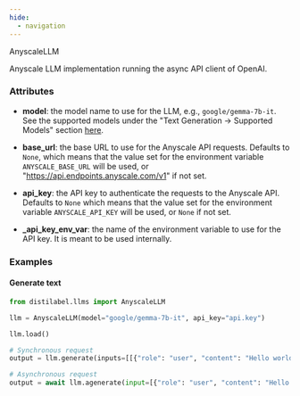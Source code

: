 ```yaml
---
hide:
  - navigation
---
```

AnyscaleLLM


Anyscale LLM implementation running the async API client of OpenAI.







### Attributes

- **model**: the model name to use for the LLM, e.g., `google/gemma-7b-it`. See the  supported models under the "Text Generation -> Supported Models" section  [here](https://docs.endpoints.anyscale.com/).

- **base_url**: the base URL to use for the Anyscale API requests. Defaults to `None`, which  means that the value set for the environment variable `ANYSCALE_BASE_URL` will be used, or  "https://api.endpoints.anyscale.com/v1" if not set.

- **api_key**: the API key to authenticate the requests to the Anyscale API. Defaults to `None` which  means that the value set for the environment variable `ANYSCALE_API_KEY` will be used, or  `None` if not set.

- **_api_key_env_var**: the name of the environment variable to use for the API key.  It is meant to be used internally.







### Examples


#### Generate text
```python
from distilabel.llms import AnyscaleLLM

llm = AnyscaleLLM(model="google/gemma-7b-it", api_key="api.key")

llm.load()

# Synchronous request
output = llm.generate(inputs=[[{"role": "user", "content": "Hello world!"}]])

# Asynchronous request
output = await llm.agenerate(input=[{"role": "user", "content": "Hello world!"}])
```



